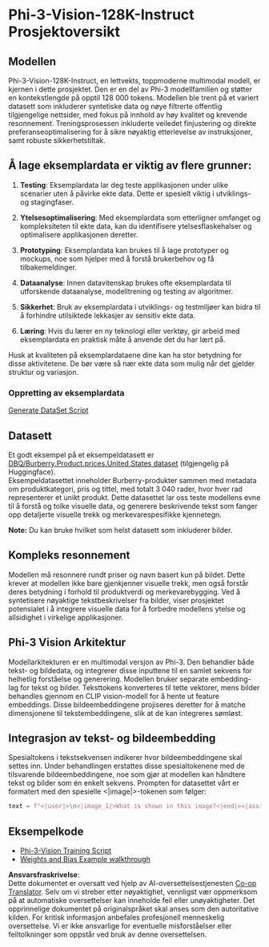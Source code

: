 <!--
CO_OP_TRANSLATOR_METADATA:
{
  "original_hash": "e0a07fd2a30fe2af30b1373df207a5bf",
  "translation_date": "2025-07-17T08:11:12+00:00",
  "source_file": "md/03.FineTuning/FineTuning_Phi-3-visionWandB.md",
  "language_code": "no"
}
-->
# Phi-3-Vision-128K-Instruct Prosjektoversikt

## Modellen

Phi-3-Vision-128K-Instruct, en lettvekts, toppmoderne multimodal modell, er kjernen i dette prosjektet. Den er en del av Phi-3 modellfamilien og støtter en kontekstlengde på opptil 128 000 tokens. Modellen ble trent på et variert datasett som inkluderer syntetiske data og nøye filtrerte offentlig tilgjengelige nettsider, med fokus på innhold av høy kvalitet og krevende resonnement. Treningsprosessen inkluderte veiledet finjustering og direkte preferanseoptimalisering for å sikre nøyaktig etterlevelse av instruksjoner, samt robuste sikkerhetstiltak.

## Å lage eksemplardata er viktig av flere grunner:

1. **Testing**: Eksemplardata lar deg teste applikasjonen under ulike scenarier uten å påvirke ekte data. Dette er spesielt viktig i utviklings- og stagingfaser.

2. **Ytelsesoptimalisering**: Med eksemplardata som etterligner omfanget og kompleksiteten til ekte data, kan du identifisere ytelsesflaskehalser og optimalisere applikasjonen deretter.

3. **Prototyping**: Eksemplardata kan brukes til å lage prototyper og mockups, noe som hjelper med å forstå brukerbehov og få tilbakemeldinger.

4. **Dataanalyse**: Innen datavitenskap brukes ofte eksemplardata til utforskende dataanalyse, modelltrening og testing av algoritmer.

5. **Sikkerhet**: Bruk av eksemplardata i utviklings- og testmiljøer kan bidra til å forhindre utilsiktede lekkasjer av sensitiv ekte data.

6. **Læring**: Hvis du lærer en ny teknologi eller verktøy, gir arbeid med eksemplardata en praktisk måte å anvende det du har lært på.

Husk at kvaliteten på eksemplardataene dine kan ha stor betydning for disse aktivitetene. De bør være så nær ekte data som mulig når det gjelder struktur og variasjon.

### Oppretting av eksemplardata
[Generate DataSet Script](./CreatingSampleData.md)

## Datasett

Et godt eksempel på et eksempeldatasett er [DBQ/Burberry.Product.prices.United.States dataset](https://huggingface.co/datasets/DBQ/Burberry.Product.prices.United.States) (tilgjengelig på Huggingface).  
Eksempeldatasettet inneholder Burberry-produkter sammen med metadata om produktkategori, pris og tittel, med totalt 3 040 rader, hvor hver rad representerer et unikt produkt. Dette datasettet lar oss teste modellens evne til å forstå og tolke visuelle data, og generere beskrivende tekst som fanger opp detaljerte visuelle trekk og merkevarespesifikke kjennetegn.

**Note:** Du kan bruke hvilket som helst datasett som inkluderer bilder.

## Kompleks resonnement

Modellen må resonnere rundt priser og navn basert kun på bildet. Dette krever at modellen ikke bare gjenkjenner visuelle trekk, men også forstår deres betydning i forhold til produktverdi og merkevarebygging. Ved å syntetisere nøyaktige tekstbeskrivelser fra bilder, viser prosjektet potensialet i å integrere visuelle data for å forbedre modellens ytelse og allsidighet i virkelige applikasjoner.

## Phi-3 Vision Arkitektur

Modellarkitekturen er en multimodal versjon av Phi-3. Den behandler både tekst- og bildedata, og integrerer disse inputtene til en samlet sekvens for helhetlig forståelse og generering. Modellen bruker separate embedding-lag for tekst og bilder. Teksttokens konverteres til tette vektorer, mens bilder behandles gjennom en CLIP vision-modell for å hente ut feature embeddings. Disse bildeembeddingene projiseres deretter for å matche dimensjonene til tekstembeddingene, slik at de kan integreres sømløst.

## Integrasjon av tekst- og bildeembedding

Spesialtokens i tekstsekvensen indikerer hvor bildeembeddingene skal settes inn. Under behandlingen erstattes disse spesialtokenene med de tilsvarende bildeembeddingene, noe som gjør at modellen kan håndtere tekst og bilder som én enkelt sekvens. Prompten for datasettet vårt er formatert med den spesielle <|image|>-tokenen som følger:

```python
text = f"<|user|>\n<|image_1|>What is shown in this image?<|end|><|assistant|>\nProduct: {row['title']}, Category: {row['category3_code']}, Full Price: {row['full_price']}<|end|>"
```

## Eksempelkode
- [Phi-3-Vision Training Script](../../../../code/03.Finetuning/Phi-3-vision-Trainingscript.py)
- [Weights and Bias Example walkthrough](https://wandb.ai/byyoung3/mlnews3/reports/How-to-fine-tune-Phi-3-vision-on-a-custom-dataset--Vmlldzo4MTEzMTg3)

**Ansvarsfraskrivelse**:  
Dette dokumentet er oversatt ved hjelp av AI-oversettelsestjenesten [Co-op Translator](https://github.com/Azure/co-op-translator). Selv om vi streber etter nøyaktighet, vennligst vær oppmerksom på at automatiske oversettelser kan inneholde feil eller unøyaktigheter. Det opprinnelige dokumentet på originalspråket skal anses som den autoritative kilden. For kritisk informasjon anbefales profesjonell menneskelig oversettelse. Vi er ikke ansvarlige for eventuelle misforståelser eller feiltolkninger som oppstår ved bruk av denne oversettelsen.